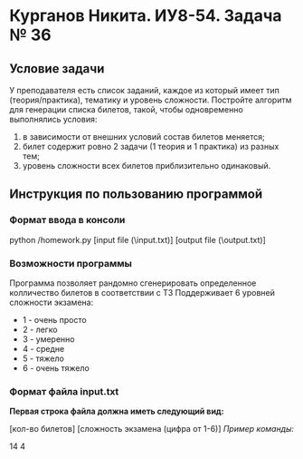 # Курганов Никита. ИУ8-54. Задача № 36

## Условие задачи
У преподавателя есть список заданий, каждое из который имеет тип (теория/практика), тематику и уровень сложности. Постройте алгоритм для генерации списка билетов, такой, чтобы одновременно выполнялись условия:
1) в зависимости от внешних условий состав билетов меняется;
2) билет содержит ровно 2 задачи (1 теория и 1 практика) из разных тем;
3) уровень сложности всех билетов приблизительно одинаковый.

## Инструкция по пользованию программой

### Формат ввода в консоли 
python /homework.py [input file (\input.txt)] [output file (\output.txt)]

### Возможности программы

Программа позволяет рандомно сгенерировать определенное колличество билетов в соответствии с ТЗ 
Поддерживает 6 уровней сложности экзамена:
* 1 - очень просто
* 2 - легко 
* 3 - умеренно 
* 4 - средне 
* 5 - тяжело
* 6 - очень тяжело 

### Формат файла input.txt

**Первая строка файла должна иметь следующий вид:**

[кол-во билетов] [сложность экзамена (цифра от 1-6)]
*Пример команды:*

14 4


